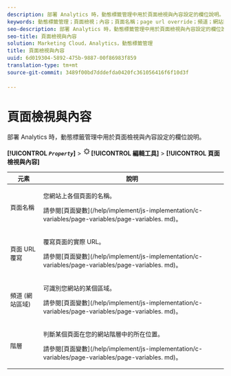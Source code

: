 ```yaml
---
description: 部署 Analytics 時，動態標籤管理中用於頁面檢視與內容設定的欄位說明。
keywords: 動態標籤管理；頁面檢視；內容；頁面名稱；page url override；頻道；網站區域；階層
seo-description: 部署 Analytics 時，動態標籤管理中用於頁面檢視與內容設定的欄位說明。
seo-title: 頁面檢視與內容
solution: Marketing Cloud，Analytics，動態標籤管理
title: 頁面檢視與內容
uuid: 6d019304-5892-475b-9887-00f86983f859
translation-type: tm+mt
source-git-commit: 3489f00bd7dddefda0420fc361056416f6f10d3f

---
```



# 頁面檢視與內容

部署 Analytics 時，動態標籤管理中用於頁面檢視與內容設定的欄位說明。

**[!UICONTROL *`Property`*]** &gt; ![](assets/settings_gear.png)**[!UICONTROL 編輯工具]** &gt; **[!UICONTROL 頁面檢視與內容]**

<table id="table_654149A8A66B404BBF9BAF8EC67F5F8F"> 
 <thead> 
  <tr> 
   <th colname="col1" class="entry"> 元素 </th> 
   <th colname="col2" class="entry"> 說明 </th> 
  </tr> 
 </thead>
 <tbody> 
  <tr> 
   <td colname="col1"> 頁面名稱 </td> 
   <td colname="col2"> <p>您網站上各個頁面的名稱。 </p> <p>請參閱[頁面變數](/help/implement/js-implementation/c-variables/page-variables/page-variables. md)。 </p> </td> 
  </tr> 
  <tr> 
   <td colname="col1"> 頁面 URL 覆寫 </td> 
   <td colname="col2"> <p> 覆寫頁面的實際 URL。 </p> <p>請參閱[頁面變數](/help/implement/js-implementation/c-variables/page-variables/page-variables. md)。 </p> </td> 
  </tr> 
  <tr> 
   <td colname="col1"> 頻道 (網站區域) </td> 
   <td colname="col2"> <p>可識別您網站的某個區域。 </p> <p>請參閱[頁面變數](/help/implement/js-implementation/c-variables/page-variables/page-variables. md)。 </p> </td> 
  </tr> 
  <tr> 
   <td colname="col1"> 階層 </td> 
   <td colname="col2"> <p>判斷某個頁面在您的網站階層中的所在位置。 </p> <p>請參閱[頁面變數](/help/implement/js-implementation/c-variables/page-variables/page-variables. md)。 </p> </td> 
  </tr> 
 </tbody> 
</table>


